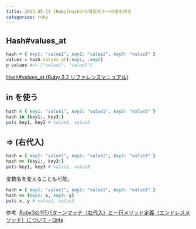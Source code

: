 ```yaml
---
title: 2023-05-14 [Ruby]Hashから特定のキーの値を得る
categories: ruby
---
```


## Hash#values_at

```rb
hash = { key1: "value1", key2: "value2", key3: "value3" }
values = hash.values_at(:key1, :key2)
p values #=> ["value1", "value2"]
```

[Hash#values_at (Ruby 3.2 リファレンスマニュアル)](https://docs.ruby-lang.org/ja/latest/method/Hash/i/values_at.html)

## in を使う

```rb
hash = { key1: "value1", key2: "value2", key3: "value3" }
hash in {key1:, key3:}
puts key1, key3 # value1, value3
```

## => (右代入)

```rb
hash = { key1: "value1", key2: "value2", key3: "value3" }
hash => {key1:, key3:}
puts key1, key3 # value1, value3
```

変数名を変えることも可能。

```rb
hash = { key1: "value1", key2: "value2", key3: "value3" }
hash => {key1: x, key3: y}
puts x, y # value1, value3
```

参考. [Ruby3の1行パターンマッチ（右代入）と一行メソッド定義（エンドレスメソッド）について - Qiita](https://qiita.com/kyntk/items/26cf1b43b85931ae6138)
